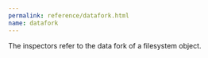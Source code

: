 ```yaml
---
permalink: reference/datafork.html
name: datafork
---
```


The <datafork> inspectors refer to the data fork of a filesystem object.
